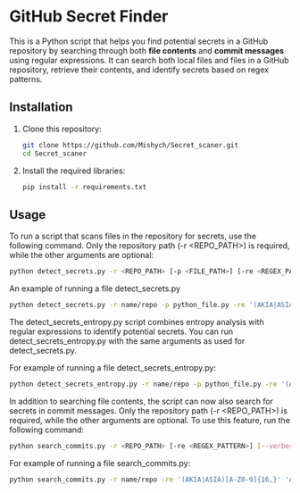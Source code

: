# GitHub Secret Finder

This is a Python script that helps you find potential secrets in a GitHub repository by searching through both **file contents** and **commit messages** using regular expressions. It can search both local files and files in a GitHub repository, retrieve their contents, and identify secrets based on regex patterns.


## Installation

1. Clone this repository:
    ```bash
    git clone https://github.com/Mishych/Secret_scaner.git
    cd Secret_scaner
    ```

2. Install the required libraries:
    ```bash
    pip install -r requirements.txt
    ```

## Usage

To run a script that scans files in the repository for secrets, use the following command. Only the repository path (-r <REPO_PATH>) is required, while the other arguments are optional:

```bash
python detect_secrets.py -r <REPO_PATH> [-p <FILE_PATH>] [-re <REGEX_PATTERN>] [--verbose]
```

An example of running a file detect_secrets.py

```bash
python detect_secrets.py -r name/repo -p python_file.py -re '(AKIA|ASIA)[A-Z0-9]{16,}' 'AWS[A-Z0-9]{16,40}' --verbose
```

The detect_secrets_entropy.py script combines entropy analysis with regular expressions to identify potential secrets. You can run detect_secrets_entropy.py with the same arguments as used for detect_secrets.py.

For example of running a file detect_secrets_entropy.py:

```bash
python detect_secrets_entropy.py -r name/repo -p python_file.py -re '(AKIA|ASIA)[A-Z0-9]{16,}' 'AWS[A-Z0-9]{16,40}' --verbose
```

In addition to searching file contents, the script can now also search for secrets in commit messages. Only the repository path (-r <REPO_PATH>) is required, while the other arguments are optional. To use this feature, run the following command:

```bash
python search_commits.py -r <REPO_PATH> [-re <REGEX_PATTERN>] [--verbose]
```

For example of running a file search_commits.py:

```bash
python search_commits.py -r name/repo -re '(AKIA|ASIA)[A-Z0-9]{16,}' 'AWS[A-Z0-9]{16,40}' --verbose
```